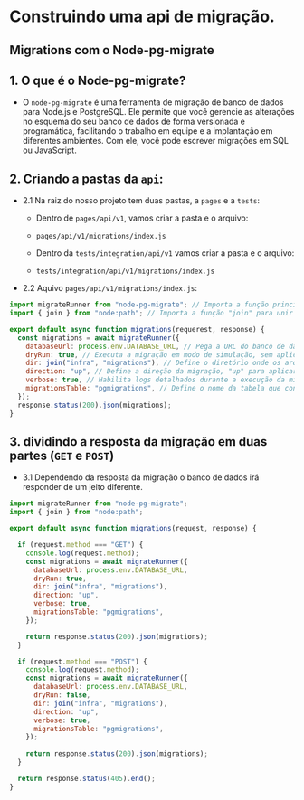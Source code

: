 # Construindo uma api de migração.

## Migrations com o Node-pg-migrate

## 1. O que é o Node-pg-migrate?

- O `node-pg-migrate` é uma ferramenta de migração de banco de dados para Node.js e PostgreSQL. Ele permite que você gerencie as alterações no esquema do seu banco de dados de forma versionada e programática, facilitando o trabalho em equipe e a implantação em diferentes ambientes. Com ele, você pode escrever migrações em SQL ou JavaScript.

## 2. Criando a pastas da `api`:

- 2.1 Na raiz do nosso projeto tem duas pastas, a `pages` e a `tests`:
  - Dentro de `pages/api/v1`, vamos criar a pasta e o arquivo:

  - `pages/api/v1/migrations/index.js`

  - Dentro da `tests/integration/api/v1` vamos criar a pasta e o arquivo:

  - `tests/integration/api/v1/migrations/index.js`

- 2.2 Aquivo `pages/api/v1/migrations/index.js`:

```javascript
import migrateRunner from "node-pg-migrate"; // Importa a função principal da biblioteca node-pg-migrate.
import { join } from "node:path"; // Importa a função "join" para unir caminhos de diretórios de forma segura.

export default async function migrations(requerest, response) {
  const migrations = await migrateRunner({
    databaseUrl: process.env.DATABASE_URL, // Pega a URL do banco de dados das variáveis de ambiente.
    dryRun: true, // Executa a migração em modo de simulação, sem aplicar as alterações no banco.
    dir: join("infra", "migrations"), // Define o diretório onde os arquivos de migração estão localizados.
    direction: "up", // Define a direção da migração, "up" para aplicar e "down" para reverter.
    verbose: true, // Habilita logs detalhados durante a execução da migração.
    migrationsTable: "pgmigrations", // Define o nome da tabela que controla o histórico de migrações.
  });
  response.status(200).json(migrations);
}
```
## 3. dividindo a resposta da migração em duas partes (`GET` e `POST`)

- 3.1 Dependendo da resposta da migração o banco de dados irá responder de um jeito diferente.

```javascript
import migrateRunner from "node-pg-migrate";
import { join } from "node:path";

export default async function migrations(request, response) {

  if (request.method === "GET") {
    console.log(request.method);
    const migrations = await migrateRunner({
      databaseUrl: process.env.DATABASE_URL,
      dryRun: true,
      dir: join("infra", "migrations"),
      direction: "up",
      verbose: true,
      migrationsTable: "pgmigrations",
    });

    return response.status(200).json(migrations);
  }

  if (request.method === "POST") {
    console.log(request.method);
    const migrations = await migrateRunner({
      databaseUrl: process.env.DATABASE_URL,
      dryRun: false,
      dir: join("infra", "migrations"),
      direction: "up",
      verbose: true,
      migrationsTable: "pgmigrations",
    });
    
    return response.status(200).json(migrations);
  }

  return response.status(405).end();
}
```
